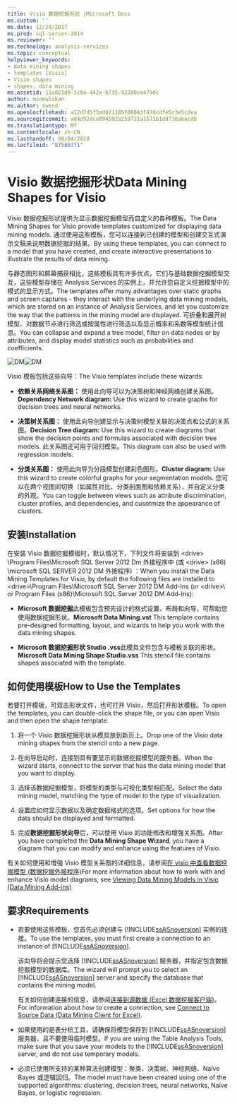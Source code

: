 ```yaml
---
title: Visio 数据挖掘形状 |Microsoft Docs
ms.custom: ''
ms.date: 12/29/2017
ms.prod: sql-server-2014
ms.reviewer: ''
ms.technology: analysis-services
ms.topic: conceptual
helpviewer_keywords:
- data mining shapes
- templates [Visio]
- Visio shapes
- shapes, data mining
ms.assetid: 11a821d9-1c0a-442e-b735-92208ce479dc
author: minewiskan
ms.author: owend
ms.openlocfilehash: a12d7d5f3ad021105f06043f47dcdfe5c3e5c2ea
ms.sourcegitcommit: ad4d92dce894592a259721a1571b1d8736abacdb
ms.translationtype: MT
ms.contentlocale: zh-CN
ms.lasthandoff: 08/04/2020
ms.locfileid: "87588771"
---
```

# <a name="data-mining-shapes-for-visio"></a><span data-ttu-id="7d9f3-102">Visio 数据挖掘形状</span><span class="sxs-lookup"><span data-stu-id="7d9f3-102">Data Mining Shapes for Visio</span></span>
  <span data-ttu-id="7d9f3-103">Visio 数据挖掘形状提供为显示数据挖掘模型而自定义的各种模板。</span><span class="sxs-lookup"><span data-stu-id="7d9f3-103">The Data Mining Shapes for Visio provide templates customized for displaying data mining models.</span></span> <span data-ttu-id="7d9f3-104">通过使用这些模板，您可以连接到已创建的模型和创建交互式演示文稿来说明数据挖掘的结果。</span><span class="sxs-lookup"><span data-stu-id="7d9f3-104">By using these templates, you can connect to a model that you have created, and create interactive presentations to illustrate the results of data mining.</span></span>  
  
 <span data-ttu-id="7d9f3-105">与静态图形和屏幕捕获相比，这些模板具有许多优点，它们与基础数据挖掘模型交互，这些模型存储在 Analysis Services 的实例上，并允许您自定义挖掘模型中的模式的显示方式。</span><span class="sxs-lookup"><span data-stu-id="7d9f3-105">The templates offer many advantages over static graphs and screen captures - they interact with the underlying data mining models, which are stored on an instance of Analysis Services, and let you customize the way that the patterns in the mining model are displayed.</span></span> <span data-ttu-id="7d9f3-106">可折叠和展开树模型、对数据节点进行筛选或按属性进行筛选以及显示概率和系数等模型统计信息。</span><span class="sxs-lookup"><span data-stu-id="7d9f3-106">You can collapse and expand a tree model, filter on data nodes or by attributes, and display model statistics such as probabilities and coefficients.</span></span>  
  
 <span data-ttu-id="7d9f3-107">![DM](media/dm-stencil.gif "DM")</span><span class="sxs-lookup"><span data-stu-id="7d9f3-107">![DM](media/dm-stencil.gif "DM")</span></span>  
  
 <span data-ttu-id="7d9f3-108">Visio 模板包括这些向导：</span><span class="sxs-lookup"><span data-stu-id="7d9f3-108">The Visio templates include these wizards:</span></span>  
  
-   <span data-ttu-id="7d9f3-109">**依赖关系网络关系图：** 使用此向导可以为决策树和神经网络创建关系图。</span><span class="sxs-lookup"><span data-stu-id="7d9f3-109">**Dependency Network diagram:** Use this wizard to create graphs for decision trees and neural networks.</span></span>  
  
-   <span data-ttu-id="7d9f3-110">**决策树关系图：** 使用此向导创建显示与决策树模型关联的决策点和公式的关系图。</span><span class="sxs-lookup"><span data-stu-id="7d9f3-110">**Decision Tree diagram:** Use this wizard to create diagrams that show the decision points and formulas associated with decision tree models.</span></span> <span data-ttu-id="7d9f3-111">此关系图还可用于回归模型。</span><span class="sxs-lookup"><span data-stu-id="7d9f3-111">This diagram can also be used with regression models.</span></span>  
  
-   <span data-ttu-id="7d9f3-112">**分类关系图：** 使用此向导为分段模型创建彩色图形。</span><span class="sxs-lookup"><span data-stu-id="7d9f3-112">**Cluster diagram:** Use this wizard to create colorful graphs for your segmentation models.</span></span> <span data-ttu-id="7d9f3-113">您可以在两个视图间切换（如属性对比、分类剖面图和依赖关系），并自定义分类的外观。</span><span class="sxs-lookup"><span data-stu-id="7d9f3-113">You can toggle between views such as attribute discrimination, cluster profiles, and dependencies, and cusotmize the appearance of clusters.</span></span>  
  
## <a name="installation"></a><span data-ttu-id="7d9f3-114">安装</span><span class="sxs-lookup"><span data-stu-id="7d9f3-114">Installation</span></span>  
 <span data-ttu-id="7d9f3-115">在安装 Visio 数据挖掘模板时，默认情况下，下列文件将安装到 \<drive> \Program Files\Microsoft SQL Server 2012 Dm 外接程序中 (或 \<drive> (x86) \microsoft SQL SERVER 2012 DM 外接程序) ：</span><span class="sxs-lookup"><span data-stu-id="7d9f3-115">When you install the Data Mining Templates for Visio, by default the following files are installed to \<drive>\Program Files\Microsoft SQL Server 2012 DM Add-Ins (or \<drive>\ or Program Files (x86)\Microsoft SQL Server 2012 DM Add-Ins):</span></span>  
  
-   <span data-ttu-id="7d9f3-116">**Microsoft 数据挖掘**此模板包含预先设计的格式设置、布局和向导，可帮助您使用数据挖掘形状。</span><span class="sxs-lookup"><span data-stu-id="7d9f3-116">**Microsoft Data Mining.vst** This template contains pre-designed formatting, layout, and wizards to help you work with the data mining shapes.</span></span>  
  
-   <span data-ttu-id="7d9f3-117">**Microsoft 数据挖掘形状 Studio .vss**此模具文件包含与模板关联的形状。</span><span class="sxs-lookup"><span data-stu-id="7d9f3-117">**Microsoft Data Mining Shape Studio.vss** This stencil file contains shapes associated with the template.</span></span>  
  
## <a name="how-to-use-the-templates"></a><span data-ttu-id="7d9f3-118">如何使用模板</span><span class="sxs-lookup"><span data-stu-id="7d9f3-118">How to Use the Templates</span></span>  
 <span data-ttu-id="7d9f3-119">若要打开模板，可双击形状文件，也可打开 Visio，然后打开形状模板。</span><span class="sxs-lookup"><span data-stu-id="7d9f3-119">To open the templates, you can double-click the shape file, or you can open Visio and then open the shape template.</span></span>  
  
1.  <span data-ttu-id="7d9f3-120">将一个 Visio 数据挖掘形状从模具放到新页上。</span><span class="sxs-lookup"><span data-stu-id="7d9f3-120">Drop one of the Visio data mining shapes from the stencil onto a new page.</span></span>  
  
2.  <span data-ttu-id="7d9f3-121">在向导启动时，连接到具有要显示的数据挖掘模型的服务器。</span><span class="sxs-lookup"><span data-stu-id="7d9f3-121">When the wizard starts, connect to the server that has the data mining model that you want to display.</span></span>  
  
3.  <span data-ttu-id="7d9f3-122">选择该数据挖掘模型，将模型的类型与可视化类型相匹配。</span><span class="sxs-lookup"><span data-stu-id="7d9f3-122">Select the data mining model, matching the type of model to the type of visualization.</span></span>  
  
4.  <span data-ttu-id="7d9f3-123">设置应如何显示数据以及确定数据格式的选项。</span><span class="sxs-lookup"><span data-stu-id="7d9f3-123">Set options for how the data should be displayed and formatted.</span></span>  
  
5.  <span data-ttu-id="7d9f3-124">完成**数据挖掘形状向导**后，可以使用 Visio 的功能修改和增强关系图。</span><span class="sxs-lookup"><span data-stu-id="7d9f3-124">After you have completed the **Data Mining Shape Wizard**, you have a diagram that you can modify and enhance using the features of Visio.</span></span>  
  
 <span data-ttu-id="7d9f3-125">有关如何使用和增强 Visio 模型关系图的详细信息，请参阅[在 visio 中查看数据挖掘模型 &#40;数据挖掘外接程序&#41;](viewing-data-mining-models-in-visio-data-mining-add-ins.md)</span><span class="sxs-lookup"><span data-stu-id="7d9f3-125">For more information about how to work with and enhance Visio model diagrams, see [Viewing Data Mining Models in Visio &#40;Data Mining Add-ins&#41;](viewing-data-mining-models-in-visio-data-mining-add-ins.md)</span></span>  
  
## <a name="requirements"></a><span data-ttu-id="7d9f3-126">要求</span><span class="sxs-lookup"><span data-stu-id="7d9f3-126">Requirements</span></span>  
  
-   <span data-ttu-id="7d9f3-127">若要使用这些模板，您首先必须创建与 [!INCLUDE[ssASnoversion](../includes/ssasnoversion-md.md)] 实例的连接。</span><span class="sxs-lookup"><span data-stu-id="7d9f3-127">To use the templates, you must first create a connection to an instance of [!INCLUDE[ssASnoversion](../includes/ssasnoversion-md.md)].</span></span>  
  
     <span data-ttu-id="7d9f3-128">该向导将会提示您选择 [!INCLUDE[ssASnoversion](../includes/ssasnoversion-md.md)] 服务器，并指定包含数据挖掘模型的数据库。</span><span class="sxs-lookup"><span data-stu-id="7d9f3-128">The wizard will prompt you to select an [!INCLUDE[ssASnoversion](../includes/ssasnoversion-md.md)] server and specify the database that contains the mining model.</span></span>  
  
     <span data-ttu-id="7d9f3-129">有关如何创建连接的信息，请参阅[连接到源数据 &#40;Excel 数据挖掘客户端&#41;](connect-to-source-data-data-mining-client-for-excel.md)。</span><span class="sxs-lookup"><span data-stu-id="7d9f3-129">For information about how to create a connection, see [Connect to Source Data &#40;Data Mining Client for Excel&#41;](connect-to-source-data-data-mining-client-for-excel.md).</span></span>  
  
-   <span data-ttu-id="7d9f3-130">如果使用的是表分析工具，请确保将模型保存到 [!INCLUDE[ssASnoversion](../includes/ssasnoversion-md.md)] 服务器，且不要使用临时模型。</span><span class="sxs-lookup"><span data-stu-id="7d9f3-130">If you are using the Table Analysis Tools, make sure that you save your models to the [!INCLUDE[ssASnoversion](../includes/ssasnoversion-md.md)] server, and do not use temporary models.</span></span>  
  
-   <span data-ttu-id="7d9f3-131">必须已使用所支持的某种算法创建模型：聚类、决策树、神经网络、Naïve Bayes 或逻辑回归。</span><span class="sxs-lookup"><span data-stu-id="7d9f3-131">The model must have been created using one of the supported algorithms: clustering, decision trees, neural networks, Naïve Bayes, or logistic regression.</span></span>  
  
  

